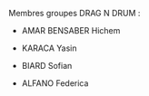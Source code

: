 Membres groupes DRAG N DRUM :

- AMAR BENSABER Hichem

- KARACA Yasin

- BIARD Sofian

- ALFANO Federica

